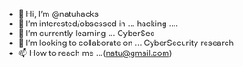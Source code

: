 - 👋 Hi, I’m @natuhacks
- 👀 I’m interested/obsessed in ... hacking .... 
- 🌱 I’m currently learning ... CyberSec
- 💞️ I’m looking to collaborate on ... CyberSecurity research
- 📫 How to reach me ...(natu@gmail.com)

<!---
natuhacks/natuhacks is a ✨ special ✨ repository because its `README.md` (this file) appears on your GitHub profile.
You can click the Preview link to take a look at your changes.
--->
